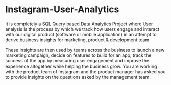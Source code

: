 # Instagram-User-Analytics
It is completely a SQL Query based Data Analytics Project where User analysis is the process by which we track how users engage and interact with our digital product (software or mobile application) in an attempt to derive business insights for marketing, product &amp; development team. 

These insights are then used by teams across the business to launch a new marketing campaign, decide on features to build for an app, track the success of the app by measuring user engagement and improve the experience altogether while helping the business grow.
You are working with the product team of Instagram and the product manager has asked you to provide insights on the questions asked by the management team.
